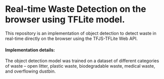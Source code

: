 # Real-time Waste Detection on the browser using TFLite model.
This repository is an implementation of object detection to detect waste in real-time directly on the browser using the TFJS-TFLite Web API.

#### Implementation details:
The object detection model was trained on a dataset of different categories of waste – open litter, plastic waste, biodegradable waste, medical waste, and overflowing dustbin.
